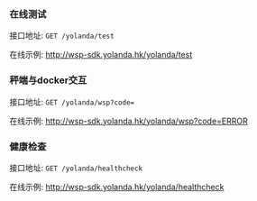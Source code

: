 ### 在线测试
接口地址: `GET /yolanda/test`

在线示例: http://wsp-sdk.yolanda.hk/yolanda/test

### 秤端与docker交互
接口地址: `GET /yolanda/wsp?code=`

在线示例: http://wsp-sdk.yolanda.hk/yolanda/wsp?code=ERROR

### 健康检查
接口地址: `GET /yolanda/healthcheck`

在线示例: http://wsp-sdk.yolanda.hk/yolanda/healthcheck
